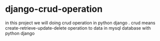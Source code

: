 # django-crud-operation
in this project we will doing crud operation in python django . crud means create-retrieve-update-delete operation to data in mysql database with python django 

